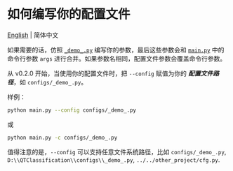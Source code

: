 # 如何编写你的配置文件

[English](README.md) | 简体中文

如果需要的话，仿照 [`_demo_.py`](_demo_.py) 编写你的参数，最后这些参数会和 [`main.py`](../main.py) 中的命令行参数 `args`
进行合并。如果参数名相同，配置文件参数会覆盖命令行参数。

从 v0.2.0 开始，当使用你的配置文件时，把 `--config` 赋值为你的 **_配置文件路径_**，如 `configs/_demo_.py`。

样例：

```bash
python main.py --config configs/_demo_.py
```

或

```bash
python main.py -c configs/_demo_.py
```

值得注意的是，`--config` 可以支持任意文件系统路径，比如 `configs/_demo_.py`, `D:\\QTClassification\\configs\\_demo_.py`,
`../../other_project/cfg.py`.